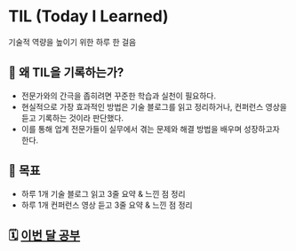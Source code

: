 # TIL (Today I Learned)
기술적 역량을 높이기 위한 하루 한 걸음

## 📌 왜 TIL을 기록하는가?
- 전문가와의 간극을 좁히려면 꾸준한 학습과 실천이 필요하다.
- 현실적으로 가장 효과적인 방법은 기술 블로그를 읽고 정리하거나, 컨퍼런스 영상을 듣고 기록하는 것이라 판단했다.
- 이를 통해 업계 전문가들이 실무에서 겪는 문제와 해결 방법을 배우며 성장하고자 한다.

## 🎯 목표
- 하루 1개 기술 블로그 읽고 3줄 요약 & 느낀 점 정리
- 하루 1개 컨퍼런스 영상 듣고 3줄 요약 & 느낀 점 정리

## 🗓 [이번 달 공부](2025/03)
